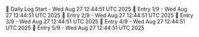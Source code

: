 📅 Daily Log Start - Wed Aug 27 12:44:51 UTC 2025
📌 Entry 1/9 - Wed Aug 27 12:44:51 UTC 2025
📌 Entry 2/9 - Wed Aug 27 12:44:51 UTC 2025
📌 Entry 3/9 - Wed Aug 27 12:44:51 UTC 2025
📌 Entry 4/9 - Wed Aug 27 12:44:51 UTC 2025
📌 Entry 5/9 - Wed Aug 27 12:44:51 UTC 2025
